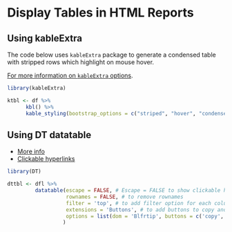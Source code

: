 # Display Tables in HTML Reports

## Using kableExtra
The code below uses `kableExtra` package to generate a condensed table with stripped rows which highlight on mouse hover. 

[For more information on `kableExtra` options](https://haozhu233.github.io/kableExtra/awesome_table_in_html.html).

```r
library(kableExtra)

ktbl <- df %>%
      kbl() %>% 
      kable_styling(bootstrap_options = c("striped", "hover", "condensed"))
```

## Using DT datatable

- [More info](https://rstudio.github.io/DT/)
- [Clickable hyperlinks](https://rpubs.com/erblast/369527)

```r
library(DT)

dttbl <- dfl %>%
         datatable(escape = FALSE, # Escape = FALSE to show clickable hyperlinks in cells.
                   rownames = FALSE, # to remove rownames
                   filter = 'top', # to add filter option for each column
                   extensions = 'Buttons', # to add buttons to copy and download data as CSV and Excel files
                   options = list(dom = 'Blfrtip', buttons = c('copy', 'csv', 'excel'))
                  )    
```